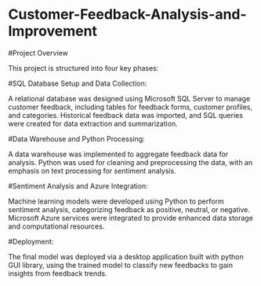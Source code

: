 # Customer-Feedback-Analysis-and-Improvement
#Project Overview

This project is structured into four key phases:

#SQL Database Setup and Data Collection: 

A relational database was designed using Microsoft SQL Server to manage customer feedback, including tables for feedback forms, customer profiles, and categories. Historical feedback data was imported, and SQL queries were created for data extraction and summarization.

#Data Warehouse and Python Processing:

A data warehouse was implemented to aggregate feedback data for analysis. Python was used for cleaning and preprocessing the data, with an emphasis on text processing for sentiment analysis.

#Sentiment Analysis and Azure Integration: 

Machine learning models were developed using Python to perform sentiment analysis, categorizing feedback as positive, neutral, or negative. Microsoft Azure services were integrated to provide enhanced data storage and computational resources.

#Deployment: 

The final model was deployed via a desktop application built with python GUI library, using the trained model to classify new feedbacks to gain insights from feedback trends.
